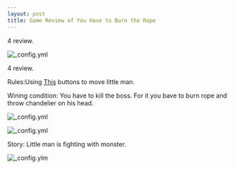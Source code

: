 ```yaml
---
layout: post
title: Game Review of You Have to Burn the Rope
---
```

4 review.

![_config.yml](https://github.com/hiko-yoko/hiko-yoko.github.io/blob/master/16.jpg?raw=true)


4 review.


Rules:Using [This](http://suprema63.ru/msdr/portal/testing/image.do?blobId=372312274) buttons to move little man.



Wining condition: You have to kill the boss. For it you bave to burn rope and throw chandelier on his head.



![_config.yml](https://github.com/hiko-yoko/hiko-yoko.github.io/blob/master/15.jpg?raw=true)





![_config.yml](https://github.com/hiko-yoko/hiko-yoko.github.io/blob/master/14.jpg?raw=true)




Story: Little man is fighting with monster.




![_config.ylm](https://github.com/hiko-yoko/hiko-yoko.github.io/blob/master/13.jpg?raw=true)
